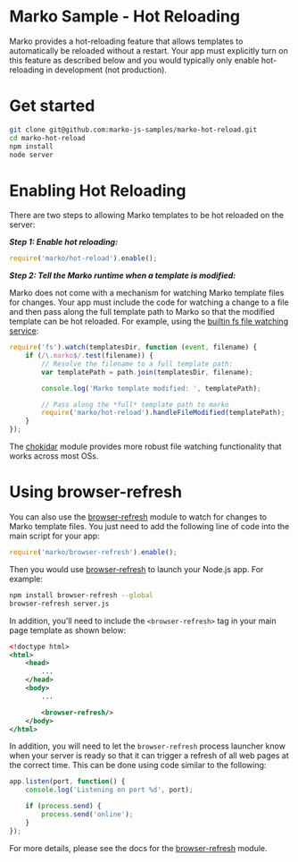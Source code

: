 Marko Sample - Hot Reloading
===============================
Marko provides a hot-reloading feature that allows templates to automatically be reloaded without a restart. Your app must explicitly turn on this feature as described below and you would typically only enable hot-reloading in development (not production).

# Get started

```bash
git clone git@github.com:marko-js-samples/marko-hot-reload.git
cd marko-hot-reload
npm install
node server
```

# Enabling Hot Reloading

There are two steps to allowing Marko templates to be hot reloaded on the server:

___Step 1: Enable hot reloading:___

```javascript
require('marko/hot-reload').enable();
```

___Step 2: Tell the Marko runtime when a template is modified:___

Marko does not come with a mechanism for watching Marko template files for changes. Your app must include the code for watching a change to a file and then pass along the full template path to Marko so that the modified template can be hot reloaded. For example, using the [builtin fs file watching service](https://nodejs.org/api/fs.html#fs_fs_watch_filename_options_listener):

```javascript
require('fs').watch(templatesDir, function (event, filename) {
    if (/\.marko$/.test(filename)) {
        // Resolve the filename to a full template path:
        var templatePath = path.join(templatesDir, filename);

        console.log('Marko template modified: ', templatePath);

        // Pass along the *full* template path to marko
        require('marko/hot-reload').handleFileModified(templatePath);
    }
});
```

The [chokidar](https://github.com/paulmillr/chokidar) module provides more robust file watching functionality that works across most OSs.

# Using browser-refresh

You can also use the [browser-refresh](https://github.com/patrick-steele-idem/browser-refresh) module to watch for changes to Marko template files. You just need to add the following line of code into the main script for your app:

```javascript
require('marko/browser-refresh').enable();
```

Then you would use [browser-refresh](https://github.com/patrick-steele-idem/browser-refresh) to launch your Node.js app. For example:

```bash
npm install browser-refresh --global
browser-refresh server.js
```

In addition, you'll need to include the `<browser-refresh>` tag in your main page template as shown below:

```xml
<!doctype html>
<html>
    <head>
        ...
    </head>
    <body>
        ...

        <browser-refresh/>
    </body>
</html>
```

In addition, you will need to let the `browser-refresh` process launcher know when your server is ready so that it can trigger a refresh of all web pages at the correct time. This can be done using code similar to the following:

```javascript
app.listen(port, function() {
    console.log('Listening on port %d', port);

    if (process.send) {
        process.send('online');
    }
});
```

For more details, please see the docs for the [browser-refresh](https://github.com/patrick-steele-idem/browser-refresh) module.


